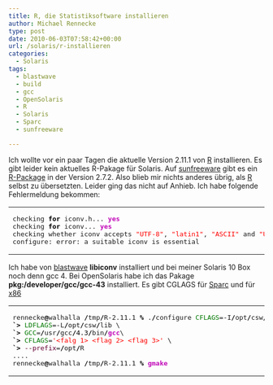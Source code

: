 ```yaml
---
title: R, die Statistiksoftware installieren
author: Michael Rennecke
type: post
date: 2010-06-03T07:58:42+00:00
url: /solaris/r-installieren
categories:
  - Solaris
tags:
  - blastwave
  - build
  - gcc
  - OpenSolaris
  - R
  - Solaris
  - Sparc
  - sunfreeware

---
```

Ich wollte vor ein paar Tagen die aktuelle Version 2.11.1 von [R][1] installieren. Es gibt leider kein aktuelles R-Pakage für Solaris. Auf [sunfreeware][2] gibt es ein [R-Package][3] in der Version 2.7.2. Also blieb mir nichts anderes übrig, als [R][1] selbst zu übersetzten. Leider ging das nicht auf Anhieb. Ich habe folgende Fehlermeldung bekommen:

<div class="wp_syntax">
  <table>
    <tr>
      <td class="code">
        <pre class="bash" style="font-family:monospace;">checking <span style="color: #000000; font-weight: bold;">for</span> iconv.h... <span style="color: #c20cb9; font-weight: bold;">yes</span>
checking <span style="color: #000000; font-weight: bold;">for</span> iconv... <span style="color: #c20cb9; font-weight: bold;">yes</span>
checking whether iconv accepts <span style="color: #ff0000;">"UTF-8"</span>, <span style="color: #ff0000;">"latin1"</span>, <span style="color: #ff0000;">"ASCII"</span> and <span style="color: #ff0000;">"UCS-*"</span>... no
configure: error: a suitable iconv is essential</pre>
      </td>
    </tr>
  </table>
</div>

Ich habe von [blastwave][4] **libiconv** installiert und bei meiner Solaris 10 Box noch denn gcc 4. Bei OpenSolaris habe ich das Pakage **pkg:/developer/gcc/gcc-43** installiert. Es gibt CGLAGS für [Sparc][5] und für [x86][6]

<div class="wp_syntax">
  <table>
    <tr>
      <td class="code">
        <pre class="bash" style="font-family:monospace;">rennecke<span style="color: #000000; font-weight: bold;">@</span>walhalla <span style="color: #000000; font-weight: bold;">/</span>tmp<span style="color: #000000; font-weight: bold;">/</span>R-2.11.1 <span style="color: #000000; font-weight: bold;">%</span> .<span style="color: #000000; font-weight: bold;">/</span>configure <span style="color: #007800;">CFLAGS</span>=-I<span style="color: #000000; font-weight: bold;">/</span>opt<span style="color: #000000; font-weight: bold;">/</span>csw<span style="color: #000000; font-weight: bold;">/</span>include \
<span style="color: #000000; font-weight: bold;">`&gt;</span> <span style="color: #007800;">LDFLAGS</span>=-L<span style="color: #000000; font-weight: bold;">/</span>opt<span style="color: #000000; font-weight: bold;">/</span>csw<span style="color: #000000; font-weight: bold;">/</span>lib \
<span style="color: #000000; font-weight: bold;">`&gt;</span> <span style="color: #007800;">GCC</span>=<span style="color: #000000; font-weight: bold;">/</span>usr<span style="color: #000000; font-weight: bold;">/</span>gcc<span style="color: #000000; font-weight: bold;">/</span><span style="color: #000000;">4.3</span><span style="color: #000000; font-weight: bold;">/</span>bin<span style="color: #000000; font-weight: bold;">/</span><span style="color: #c20cb9; font-weight: bold;">gcc</span>\
<span style="color: #000000; font-weight: bold;">`&gt;</span> <span style="color: #007800;">CFLAGS</span>=<span style="color: #ff0000;">'&lt;falg 1&gt; &lt;flag 2&gt; &lt;flag 3&gt;'</span> \
<span style="color: #000000; font-weight: bold;">`&gt;</span> <span style="color: #660033;">--prefix</span>=<span style="color: #000000; font-weight: bold;">/</span>opt<span style="color: #000000; font-weight: bold;">/</span>R
....
rennecke<span style="color: #000000; font-weight: bold;">@</span>walhalla <span style="color: #000000; font-weight: bold;">/</span>tmp<span style="color: #000000; font-weight: bold;">/</span>R-2.11.1 <span style="color: #000000; font-weight: bold;">%</span> <span style="color: #c20cb9; font-weight: bold;">gmake</span></pre>
      </td>
    </tr>
  </table>
</div>

 [1]: http://www.r-project.org/
 [2]: http://www.sunfreeware.com/
 [3]: http://www.sunfreeware.com/programlistsparc10.html#R
 [4]: http://www.blastwave.org/
 [5]: http://gcc.gnu.org/onlinedocs/gcc/SPARC-Options.html
 [6]: http://gcc.gnu.org/onlinedocs/gcc/i386-and-x86_002d64-Options.html